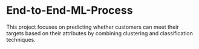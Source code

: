 # End-to-End-ML-Process
This project focuses on predicting whether customers can meet their targets based on their attributes by combining clustering and classification techniques.
